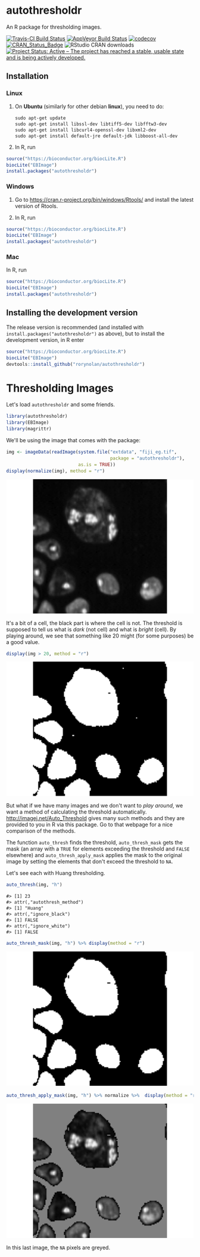 autothresholdr
================

An R package for thresholding images.

[![Travis-CI Build Status](https://travis-ci.org/rorynolan/autothresholdr.svg?branch=master)](https://travis-ci.org/rorynolan/autothresholdr) [![AppVeyor Build Status](https://ci.appveyor.com/api/projects/status/github/rorynolan/autothresholdr?branch=master&svg=true)](https://ci.appveyor.com/project/rorynolan/autothresholdr) [![codecov](https://codecov.io/gh/rorynolan/autothresholdr/branch/master/graph/badge.svg)](https://codecov.io/gh/rorynolan/autothresholdr) [![CRAN\_Status\_Badge](http://www.r-pkg.org/badges/version/autothresholdr)](https://cran.r-project.org/package=autothresholdr) ![RStudio CRAN downloads](http://cranlogs.r-pkg.org/badges/grand-total/autothresholdr) [![Project Status: Active – The project has reached a stable, usable state and is being actively developed.](http://www.repostatus.org/badges/latest/active.svg)](http://www.repostatus.org/#active)

Installation
------------

### Linux

1.  On **Ubuntu** (similarly for other debian **linux**), you need to do:

        sudo apt-get update
        sudo apt-get install libssl-dev libtiff5-dev libfftw3-dev 
        sudo apt-get install libcurl4-openssl-dev libxml2-dev 
        sudo apt-get install default-jre default-jdk libboost-all-dev

2.  In R, run

``` r
source("https://bioconductor.org/biocLite.R")
biocLite("EBImage")
install.packages("autothresholdr")
```

### Windows

1.  Go to <https://cran.r-project.org/bin/windows/Rtools/> and install the latest version of Rtools.

2.  In R, run

``` r
source("https://bioconductor.org/biocLite.R")
biocLite("EBImage")
install.packages("autothresholdr")
```

### Mac

In R, run

``` r
source("https://bioconductor.org/biocLite.R")
biocLite("EBImage")
install.packages("autothresholdr")
```

Installing the development version
----------------------------------

The release version is recommended (and installed with `install.packages("autothresholdr")` as above), but to install the development version, in R enter

``` r
source("https://bioconductor.org/biocLite.R")
biocLite("EBImage")
devtools::install_github("rorynolan/autothresholdr")
```

Thresholding Images
===================

Let's load `autothresholdr` and some friends.

``` r
library(autothresholdr)
library(EBImage)
library(magrittr)
```

We'll be using the image that comes with the package:

``` r
img <- imageData(readImage(system.file("extdata", "fiji_eg.tif", 
                                       package = "autothresholdr"), 
                           as.is = TRUE))
display(normalize(img), method = "r")
```

![](README_files/figure-markdown_github-ascii_identifiers/the%20image-1.png)

It's a bit of a cell, the black part is where the cell is not. The threshold is supposed to tell us what is *dark* (not cell) and what is *bright* (cell). By playing around, we see that something like 20 might (for some purposes) be a good value.

``` r
display(img > 20, method = "r")
```

![](README_files/figure-markdown_github-ascii_identifiers/guess%20twenty-1.png)

But what if we have many images and we don't want to *play around*, we want a method of calculating the threshold automatically. <http://imagej.net/Auto_Threshold> gives many such methods and they are provided to you in R via this package. Go to that webpage for a nice comparison of the methods.

The function `auto_thresh` finds the threshold, `auto_thresh_mask` gets the mask (an array with a `TRUE` for elements exceeding the threshold and `FALSE` elsewhere) and `auto_thresh_apply_mask` applies the mask to the original image by setting the elements that don't exceed the threshold to `NA`.

Let's see each with Huang thresholding.

``` r
auto_thresh(img, "h")
```

    #> [1] 23
    #> attr(,"autothresh_method")
    #> [1] "Huang"
    #> attr(,"ignore_black")
    #> [1] FALSE
    #> attr(,"ignore_white")
    #> [1] FALSE

``` r
auto_thresh_mask(img, "h") %>% display(method = "r")
```

![](README_files/figure-markdown_github-ascii_identifiers/thresh%20mask%20apply-1.png)

``` r
auto_thresh_apply_mask(img, "h") %>% normalize %>%  display(method = "r")
```

![](README_files/figure-markdown_github-ascii_identifiers/thresh%20mask%20apply-2.png)

In this last image, the `NA` pixels are greyed.
